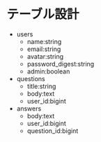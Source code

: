 # テーブル設計
- users
   - name:string
   - email:string
   - avatar:string
   - password_digest:string
   - admin:boolean
- questions
   - title:string
   - body:text
   - user_id:bigint
- answers
   - body:text
   - user_id:bigint
   - question_id:bigint

